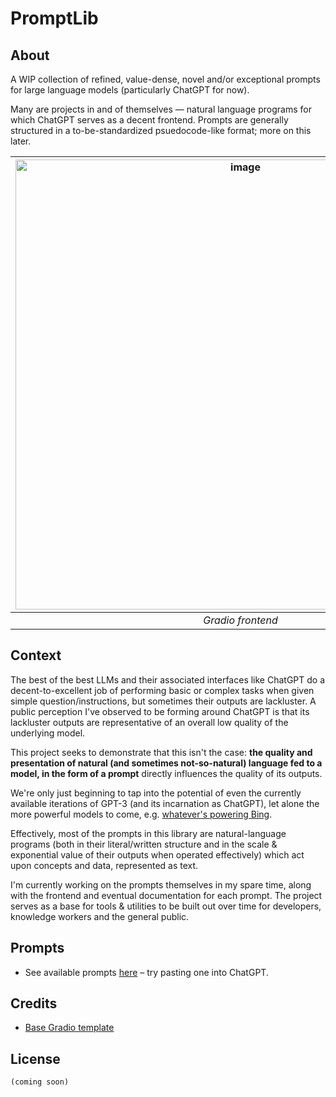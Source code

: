 # PromptLib
## About
A WIP collection of refined, value-dense, novel and/or exceptional prompts for large language models (particularly ChatGPT for now).

Many are projects in and of themselves — natural language programs for which ChatGPT serves as a decent frontend. Prompts are generally structured in a to-be-standardized psuedocode-like format; more on this later.

| <img width="720" alt="image" src="https://user-images.githubusercontent.com/30947643/216523684-7a23fca9-1a3c-4257-bd2a-4f547c80b3fd.png"> | 
|:--:| 
| *Gradio frontend* |


## Context
The best of the best LLMs and their associated interfaces like ChatGPT do a decent-to-excellent job of performing basic or complex tasks when given simple question/instructions, but sometimes their outputs are lackluster. A public perception I've observed to be forming around ChatGPT is that its lackluster outputs are representative of an overall low quality of the underlying model. 

This project seeks to demonstrate that this isn't the case: **the quality and presentation of natural (and sometimes not-so-natural) language fed to a model, in the form of a prompt** directly influences the quality of its outputs.

We're only just beginning to tap into the potential of even the currently available iterations of GPT-3 (and its incarnation as ChatGPT), let alone the more powerful models to come, e.g. [whatever's powering Bing](https://www.lesswrong.com/posts/jtoPawEhLNXNxvgTT/bing-chat-is-blatantly-aggressively-misaligned?commentId=AAC8jKeDp6xqsZK2K).

Effectively, most of the prompts in this library are natural-language programs (both in their literal/written structure and in the scale & exponential value of their outputs when operated effectively) which act upon concepts and data, represented as text.

I'm currently working on the prompts themselves in my spare time, along with the frontend and eventual documentation for each prompt. The project serves as a base for tools & utilities to be built out over time for developers, knowledge workers and the general public.


## Prompts
- See available prompts [here](prompts/) – try pasting one into ChatGPT.

<!-- todo: prompt table inc. hyperlinked name, tags, format; updates on push via GitHub action -->


## Credits
- [Base Gradio template](https://github.com/hwchase17/langchain-gradio-template)

## License
`(coming soon)`